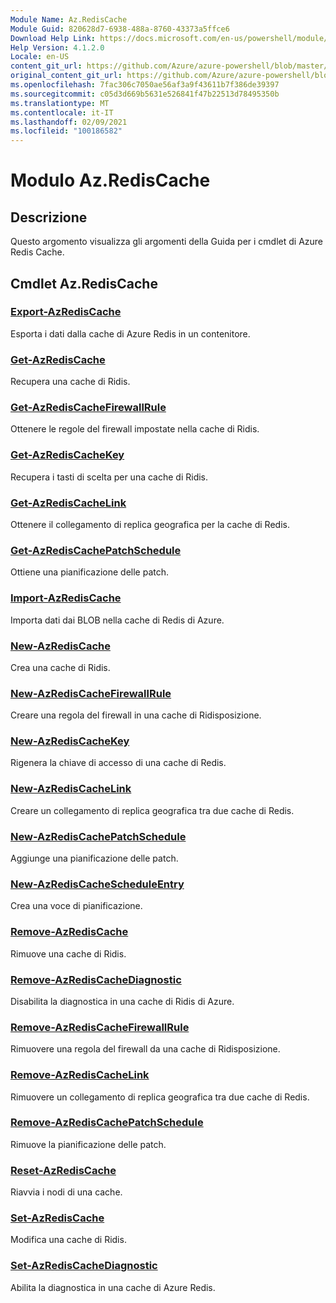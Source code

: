 ```yaml
---
Module Name: Az.RedisCache
Module Guid: 820628d7-6938-488a-8760-43373a5ffce6
Download Help Link: https://docs.microsoft.com/en-us/powershell/module/az.rediscache
Help Version: 4.1.2.0
Locale: en-US
content_git_url: https://github.com/Azure/azure-powershell/blob/master/src/RedisCache/RedisCache/help/Az.RedisCache.md
original_content_git_url: https://github.com/Azure/azure-powershell/blob/master/src/RedisCache/RedisCache/help/Az.RedisCache.md
ms.openlocfilehash: 7fac306c7050ae56af3a9f43611b7f386de39397
ms.sourcegitcommit: c05d3d669b5631e526841f47b22513d78495350b
ms.translationtype: MT
ms.contentlocale: it-IT
ms.lasthandoff: 02/09/2021
ms.locfileid: "100186582"
---
```

# Modulo Az.RedisCache
## Descrizione
Questo argomento visualizza gli argomenti della Guida per i cmdlet di Azure Redis Cache.

## Cmdlet Az.RedisCache
### [Export-AzRedisCache](Export-AzRedisCache.md)
Esporta i dati dalla cache di Azure Redis in un contenitore.

### [Get-AzRedisCache](Get-AzRedisCache.md)
Recupera una cache di Ridis.

### [Get-AzRedisCacheFirewallRule](Get-AzRedisCacheFirewallRule.md)
Ottenere le regole del firewall impostate nella cache di Ridis.

### [Get-AzRedisCacheKey](Get-AzRedisCacheKey.md)
Recupera i tasti di scelta per una cache di Ridis.

### [Get-AzRedisCacheLink](Get-AzRedisCacheLink.md)
Ottenere il collegamento di replica geografica per la cache di Redis.

### [Get-AzRedisCachePatchSchedule](Get-AzRedisCachePatchSchedule.md)
Ottiene una pianificazione delle patch.

### [Import-AzRedisCache](Import-AzRedisCache.md)
Importa dati dai BLOB nella cache di Redis di Azure.

### [New-AzRedisCache](New-AzRedisCache.md)
Crea una cache di Ridis.

### [New-AzRedisCacheFirewallRule](New-AzRedisCacheFirewallRule.md)
Creare una regola del firewall in una cache di Ridisposizione.

### [New-AzRedisCacheKey](New-AzRedisCacheKey.md)
Rigenera la chiave di accesso di una cache di Redis.

### [New-AzRedisCacheLink](New-AzRedisCacheLink.md)
Creare un collegamento di replica geografica tra due cache di Redis.

### [New-AzRedisCachePatchSchedule](New-AzRedisCachePatchSchedule.md)
Aggiunge una pianificazione delle patch.

### [New-AzRedisCacheScheduleEntry](New-AzRedisCacheScheduleEntry.md)
Crea una voce di pianificazione.

### [Remove-AzRedisCache](Remove-AzRedisCache.md)
Rimuove una cache di Ridis.

### [Remove-AzRedisCacheDiagnostic](Remove-AzRedisCacheDiagnostic.md)
Disabilita la diagnostica in una cache di Ridis di Azure.

### [Remove-AzRedisCacheFirewallRule](Remove-AzRedisCacheFirewallRule.md)
Rimuovere una regola del firewall da una cache di Ridisposizione.

### [Remove-AzRedisCacheLink](Remove-AzRedisCacheLink.md)
Rimuovere un collegamento di replica geografica tra due cache di Redis.

### [Remove-AzRedisCachePatchSchedule](Remove-AzRedisCachePatchSchedule.md)
Rimuove la pianificazione delle patch.

### [Reset-AzRedisCache](Reset-AzRedisCache.md)
Riavvia i nodi di una cache.

### [Set-AzRedisCache](Set-AzRedisCache.md)
Modifica una cache di Ridis.

### [Set-AzRedisCacheDiagnostic](Set-AzRedisCacheDiagnostic.md)
Abilita la diagnostica in una cache di Azure Redis.

